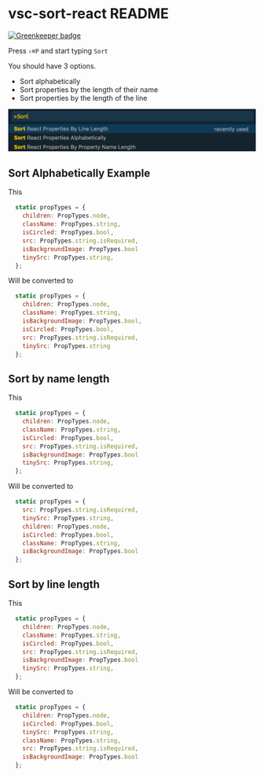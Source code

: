 # vsc-sort-react README

[![Greenkeeper badge](https://badges.greenkeeper.io/AvraamMavridis/vsc-sort-react.svg)](https://greenkeeper.io/)

Press `⇧⌘P` and start typing `Sort`

You should have 3 options.

- Sort alphabetically
- Sort properties by the length of their name
- Sort properties by the length of the line

<img src="https://github.com/AvraamMavridis/vsc-sort-react/blob/master/images/sort_screenshot.png?raw=true" />


## Sort Alphabetically Example

This

```javascript
  static propTypes = {
    children: PropTypes.node,
    className: PropTypes.string,
    isCircled: PropTypes.bool,
    src: PropTypes.string.isRequired,
    isBackgroundImage: PropTypes.bool
    tinySrc: PropTypes.string,
  };
```

Will be converted to

```javascript
  static propTypes = {
    children: PropTypes.node,
    className: PropTypes.string,
    isBackgroundImage: PropTypes.bool,
    isCircled: PropTypes.bool,
    src: PropTypes.string.isRequired,
    tinySrc: PropTypes.string
  };
```
## Sort by name length

This

```javascript
  static propTypes = {
    children: PropTypes.node,
    className: PropTypes.string,
    isCircled: PropTypes.bool,
    src: PropTypes.string.isRequired,
    isBackgroundImage: PropTypes.bool
    tinySrc: PropTypes.string,
  };
```

Will be converted to

```javascript
  static propTypes = {
    src: PropTypes.string.isRequired,
    tinySrc: PropTypes.string,
    children: PropTypes.node,
    isCircled: PropTypes.bool,
    className: PropTypes.string,
    isBackgroundImage: PropTypes.bool
  };
```

## Sort by line length

This

```javascript
  static propTypes = {
    children: PropTypes.node,
    className: PropTypes.string,
    isCircled: PropTypes.bool,
    src: PropTypes.string.isRequired,
    isBackgroundImage: PropTypes.bool
    tinySrc: PropTypes.string,
  };
```

Will be converted to

```javascript
  static propTypes = {
    children: PropTypes.node,
    isCircled: PropTypes.bool,
    tinySrc: PropTypes.string,
    className: PropTypes.string,
    src: PropTypes.string.isRequired,
    isBackgroundImage: PropTypes.bool
  };
```



